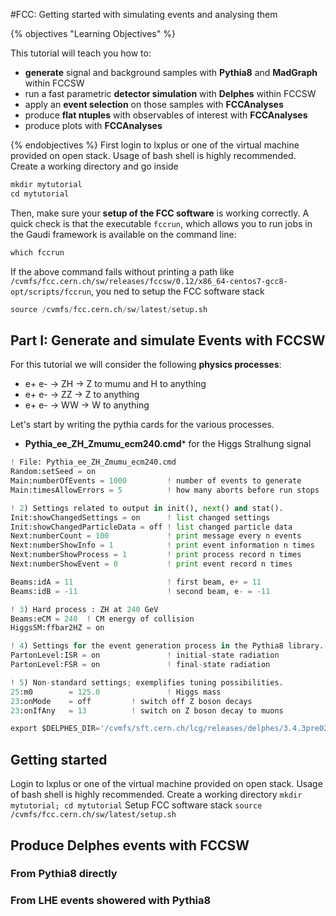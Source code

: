 #FCC: Getting started with simulating events and analysing them

{% objectives "Learning Objectives" %}

This tutorial will teach you how to:

-   **generate** signal and background samples with **Pythia8** and **MadGraph** within FCCSW
-   run a fast parametric **detector simulation** with **Delphes** within FCCSW
-   apply an **event selection** on those samples with **FCCAnalyses**
-   produce **flat ntuples** with observables of interest with **FCCAnalyses**
-   produce plots with **FCCAnalyses**

{% endobjectives %}
First login to lxplus or one of the virtual machine provided on open stack. Usage of bash shell is highly recommended. Create a working directory and go inside

```python
mkdir mytutorial
cd mytutorial
```

Then, make sure your **setup of the FCC software** is working correctly. A quick check is that the executable `fccrun`, which allows you to run jobs in the Gaudi framework is available on the command line:


```python
which fccrun
```

If the above command fails without printing a path like `/cvmfs/fcc.cern.ch/sw/releases/fccsw/0.12/x86_64-centos7-gcc8-opt/scripts/fccrun`, you ned to setup the FCC software stack 

```python
source /cvmfs/fcc.cern.ch/sw/latest/setup.sh
```


## Part I: Generate and simulate Events with FCCSW

For this tutorial we will consider the following **physics processes**:

-   e+ e- -> ZH -> Z to mumu and H to anything
-   e+ e- -> ZZ -> Z to anything
-   e+ e- -> WW -> W to anything


Let's start by writing the pythia cards for the various processes.

- **Pythia_ee_ZH_Zmumu_ecm240.cmd*** for the Higgs Stralhung signal

```python
! File: Pythia_ee_ZH_Zmumu_ecm240.cmd
Random:setSeed = on
Main:numberOfEvents = 1000         ! number of events to generate
Main:timesAllowErrors = 5          ! how many aborts before run stops

! 2) Settings related to output in init(), next() and stat().
Init:showChangedSettings = on      ! list changed settings
Init:showChangedParticleData = off ! list changed particle data
Next:numberCount = 100             ! print message every n events
Next:numberShowInfo = 1            ! print event information n times
Next:numberShowProcess = 1         ! print process record n times
Next:numberShowEvent = 0           ! print event record n times

Beams:idA = 11                     ! first beam, e+ = 11
Beams:idB = -11                    ! second beam, e- = -11

! 3) Hard process : ZH at 240 GeV
Beams:eCM = 240  ! CM energy of collision
HiggsSM:ffbar2HZ = on

! 4) Settings for the event generation process in the Pythia8 library.
PartonLevel:ISR = on               ! initial-state radiation
PartonLevel:FSR = on               ! final-state radiation

! 5) Non-standard settings; exemplifies tuning possibilities.
25:m0        = 125.0               ! Higgs mass
23:onMode    = off		   ! switch off Z boson decays
23:onIfAny   = 13		   ! switch on Z boson decay to muons
```



```python
export $DELPHES_DIR='/cvmfs/sft.cern.ch/lcg/releases/delphes/3.4.3pre02-e4803/x86_64-centos7-gcc8-opt/'
```







## Getting started
Login to lxplus or one of the virtual machine provided on open stack.
Usage of bash shell is highly recommended.
Create a working directory ```mkdir mytutorial; cd mytutorial```
Setup FCC software stack ```source /cvmfs/fcc.cern.ch/sw/latest/setup.sh```

## Produce Delphes events with FCCSW

### From Pythia8 directly


### From LHE events showered with Pythia8